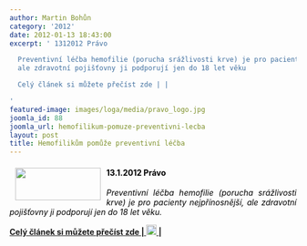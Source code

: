 ```yaml
---
author: Martin Bohůn
category: '2012'
date: 2012-01-13 18:43:00
excerpt: ' 1312012 Právo

  Preventivní léčba hemofilie (porucha srážlivosti krve) je pro pacienty nejpřínosnější,
  ale zdravotní pojišťovny ji podporují jen do 18 let věku

  Celý článek si můžete přečíst zde | |

'
featured-image: images/loga/media/pravo_logo.jpg
joomla_id: 88
joomla_url: hemofilikum-pomuze-preventivni-lecba
layout: post
title: Hemofilikům pomůže preventivní léčba
---
```


<h4 style="text-align: justify;">
 <img border="0" height="57" src="{{ site.baseurl }}/images/loga/media/pravo_logo.jpg" style="float: left; margin-left: 10px; margin-right: 10px;" width="150"/>
 <span style="color: #000000;">
  13.1.2012 Právo
 </span>
</h4>
<p style="text-align: justify;">
 <em>
  <span style="color: #000000;">
   Preventivní léčba hemofilie (porucha srážlivosti krve) je pro pacienty nejpřínosnější, ale zdravotní pojišťovny ji podporují jen do 18 let věku.
  </span>
 </em>
</p>
<p>
 <strong>
 </strong>
 <a href="images/dokumenty-pdf-doc/csh-v-mediich/prvo_13012012.jpg" title="Hemofilikům pomůže preventivní léčba">
  <strong>
   Celý článek si můžete přečíst zde |
  </strong>
  <img border="0" height="18" src="{{ site.baseurl }}/images/Ikony/jpg-icon.png" width="18"/>
  <strong>
   |
  </strong>
 </a>
</p>
<p>
 <strong>
  <br/>
 </strong>
</p>